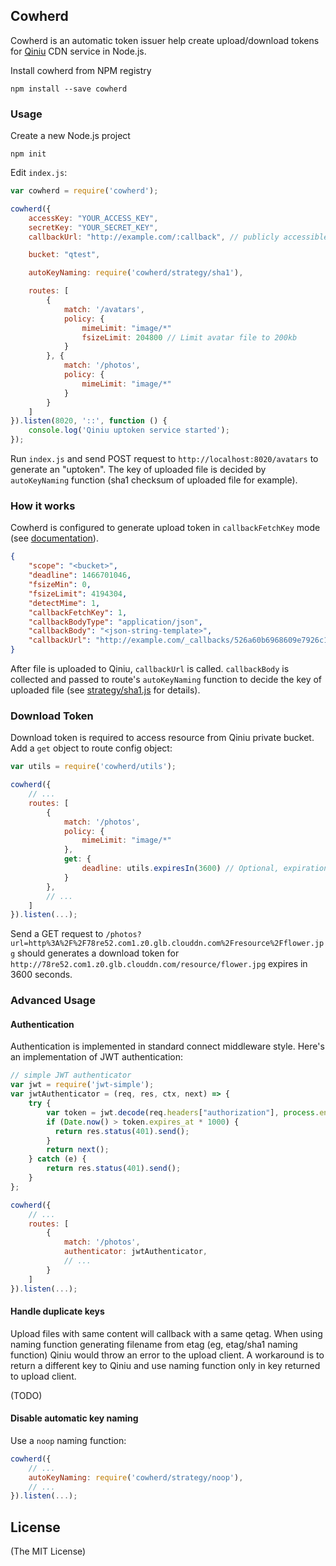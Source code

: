 Cowherd
-------

Cowherd is an automatic token issuer help create upload/download tokens for
[Qiniu](http://www.qiniu.com/) CDN service in Node.js.

Install cowherd from NPM registry

    npm install --save cowherd

### Usage ###

Create a new Node.js project

    npm init

Edit `index.js`:

```javascript
var cowherd = require('cowherd');

cowherd({
    accessKey: "YOUR_ACCESS_KEY",
    secretKey: "YOUR_SECRET_KEY",
    callbackUrl: "http://example.com/:callback", // publicly accessible callback address

    bucket: "qtest",

    autoKeyNaming: require('cowherd/strategy/sha1'),

    routes: [
        {
            match: '/avatars',
            policy: {
                mimeLimit: "image/*"
                fsizeLimit: 204800 // Limit avatar file to 200kb
            }
        }, {
            match: '/photos',
            policy: {
                mimeLimit: "image/*"
            }
        }
    ]
}).listen(8020, '::', function () {
    console.log('Qiniu uptoken service started');
});
```

Run `index.js` and send POST request to `http://localhost:8020/avatars` to generate an "uptoken".
The key of uploaded file is decided by `autoKeyNaming` function
(sha1 checksum of uploaded file for example).

### How it works ###

Cowherd is configured to generate upload token in `callbackFetchKey` mode
(see [documentation](http://developer.qiniu.com/article/developer/security/put-policy.html#fetchkey)).

```json
{
    "scope": "<bucket>",
    "deadline": 1466701046,
    "fsizeMin": 0,
    "fsizeLimit": 4194304,
    "detectMime": 1,
    "callbackFetchKey": 1,
    "callbackBodyType": "application/json",
    "callbackBody": "<json-string-template>",
    "callbackUrl": "http://example.com/_callbacks/526a60b6968609e7926c1683cf869895"
}
```

After file is uploaded to Qiniu, `callbackUrl` is called. `callbackBody` is collected and passed to route's
`autoKeyNaming` function to decide the key of uploaded file (see [strategy/sha1.js](strategy/sha1.js) for details).

### Download Token ###

Download token is required to access resource from Qiniu private bucket.
Add a `get` object to route config object:

```javascript
var utils = require('cowherd/utils');

cowherd({
    // ...
    routes: [
        {
            match: '/photos',
            policy: {
                mimeLimit: "image/*"
            },
            get: {
                deadline: utils.expiresIn(3600) // Optional, expiration time function
            }
        },
        // ...
    ]
}).listen(...);
```

Send a GET request to `/photos?url=http%3A%2F%2F78re52.com1.z0.glb.clouddn.com%2Fresource%2Fflower.jpg` should
generates a download token for `http://78re52.com1.z0.glb.clouddn.com/resource/flower.jpg` expires in 3600 seconds.

### Advanced Usage ###

#### Authentication ####

Authentication is implemented in standard connect middleware style. Here's an implementation of JWT authentication:

```javascript
// simple JWT authenticator
var jwt = require('jwt-simple');
var jwtAuthenticator = (req, res, ctx, next) => {
    try {
        var token = jwt.decode(req.headers["authorization"], process.env.JWT_SECRET, false, process.env.JWT_MODE);
        if (Date.now() > token.expires_at * 1000) {
          return res.status(401).send();
        }
        return next();
    } catch (e) {
        return res.status(401).send();
    }
};

cowherd({
    // ...
    routes: [
        {
            match: '/photos',
            authenticator: jwtAuthenticator,
            // ...
        }
    ]
}).listen(...);
```

#### Handle duplicate keys ####

Upload files with same content will callback with a same qetag. When using naming function generating filename from etag
(eg, etag/sha1 naming function) Qiniu would throw an error to the upload client.
A workaround is to return a different key to Qiniu and use naming function only in key returned to upload client.

(TODO)

#### Disable automatic key naming ####

Use a `noop` naming function:

```javascript
cowherd({
    // ...
    autoKeyNaming: require('cowherd/strategy/noop'),
    // ...
}).listen(...);
```

License
-------

(The MIT License)
